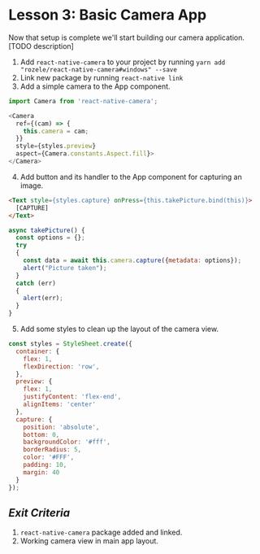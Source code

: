 # Lesson 3: Basic Camera App
Now that setup is complete we'll start building our camera application. [TODO description]

1. Add `react-native-camera` to your project by running `yarn add "rozele/react-native-camera#windows" --save`
2. Link new package by running `react-native link`
3. Add a simple camera to the App component.
```javascript
import Camera from 'react-native-camera';

<Camera
  ref={(cam) => {
    this.camera = cam;
  }}
  style={styles.preview}
  aspect={Camera.constants.Aspect.fill}>
</Camera>
```

4. Add button and its handler to the App component for capturing an image.
```html
<Text style={styles.capture} onPress={this.takePicture.bind(this)}>
  [CAPTURE]
</Text>
```

```javascript
async takePicture() {
  const options = {};
  try
  {
    const data = await this.camera.capture({metadata: options});
    alert("Picture taken");
  }
  catch (err)
  {
    alert(err);
  }
}
```

5. Add some styles to clean up the layout of the camera view.
```javascript
const styles = StyleSheet.create({
  container: {
    flex: 1,
    flexDirection: 'row',
  },
  preview: {
    flex: 1,
    justifyContent: 'flex-end',
    alignItems: 'center'
  },
  capture: {
    position: 'absolute',
    bottom: 0,
    backgroundColor: '#fff',
    borderRadius: 5,
    color: '#FFF',
    padding: 10,
    margin: 40
  }
});
```

## _Exit Criteria_
1. `react-native-camera` package added and linked.
2. Working camera view in main app layout.
